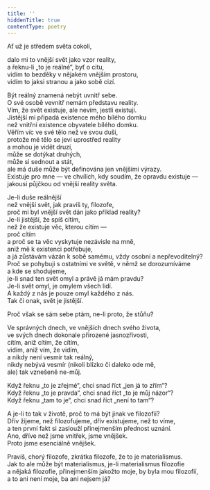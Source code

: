 ```yaml
---
title: ''
hiddenTitle: true
contentType: poetry
---
```


<section>

Ať už je středem světa cokoli,

dalo mi to vnější svět jako vzor reality,  
a řeknu-li „to je reálné“, byť o citu,  
vidím to bezděky v nějakém vnějším prostoru,  
vidím to jaksi stranou a jako sobě cizí.

</section>

<section>

Být reálný znamená nebýt uvnitř sebe.  
O své osobě vevnitř nemám představu reality.  
Vím, že svět existuje, ale nevím, jestli existuji.  
Jistější mi připadá existence mého bílého domku  
než vnitřní existence obyvatele bílého domku.  
Věřím víc ve své tělo než ve svou duši,  
protože mé tělo se jeví uprostřed reality  
a mohou je vidět druzí,  
může se dotýkat druhých,  
může si sednout a stát,  
ale má duše může být definována jen vnějšími výrazy.  
Existuje pro mne — ve chvílích, kdy soudím, že opravdu existuje —  
jakousi půjčkou od vnější reality světa.

</section>

<section>

Je-li duše reálnější  
než vnější svět, jak pravíš ty, filozofe,  
proč mi byl vnější svět dán jako příklad reality?  
Je-li jistější, že spíš cítím,  
než že existuje věc, kterou cítím —  
proč cítím  
a proč se ta věc vyskytuje nezávisle na mně,  
aniž mě k existenci potřebuje,  
a já zůstávám vázán k sobě samému, vždy osobní a nepřevoditelný?  
Proč se pohybuji s ostatními ve světě, v němž se dorozumíváme  
a kde se shodujeme,  
je-li snad ten svět omyl a právě já mám pravdu?  
Je-li svět omyl, je omylem všech lidí.  
A každý z nás je pouze omyl každého z nás.  
Tak či onak, svět je jistější.

</section>

<section>

Proč však se sám sebe ptám, ne-li proto, že stůňu?

</section>

<section>

Ve správných dnech, ve vnějších dnech svého života,  
ve svých dnech dokonale přirozené jasnozřivosti,  
cítím, aniž cítím, že cítím,  
vidím, aniž vím, že vidím,  
a nikdy není vesmír tak reálný,  
nikdy nebývá vesmír (nikoli blízko či daleko ode mě,  
ale) tak vznešeně ne-můj.

</section>

<section>

Když řeknu „to je zřejmé“, chci snad říct „jen já to zřím“?  
Když řeknu „to je pravda“, chci snad říct „to je můj názor“?  
Když řeknu „tam to je“, chci snad říct „není to tam“?

</section>

<section>

A je-li to tak v životě, proč to má být jinak ve filozofii?  
Dřív žijeme, než filozofujeme, dřív existujeme, než to víme,  
a ten první fakt si zaslouží přinejmenším přednost uznání.  
Ano, dříve než jsme vnitřek, jsme vnějšek.  
Proto jsme esenciálně vnějšek.

</section>

<section>

Pravíš, chorý filozofe, zkrátka filozofe, že to je materialismus.  
Jak to ale může být materialismus, je-li materialismus filozofie  
a nějaká filozofie, přinejmenším jakožto moje, by byla mou filozofií,  
a to ani není moje, ba ani nejsem já?

</section>
